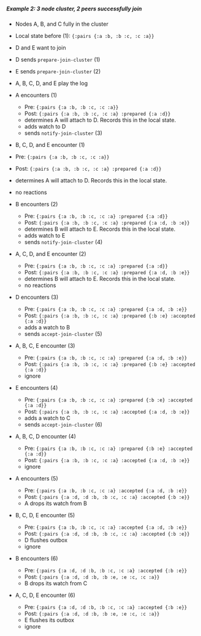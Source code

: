 ##### Example 2: 3 node cluster, 2 peers successfully join

- Nodes A, B, and C fully in the cluster                                                                                                                    
- Local state before (1): `{:pairs {:a :b, :b :c, :c :a}}`

- D and E want to join
- D sends `prepare-join-cluster` (1)
- E sends `prepare-join-cluster` (2)

- A, B, C, D, and E play the log

- A encounters (1)
  - Pre: `{:pairs {:a :b, :b :c, :c :a}}`
  - Post: `{:pairs {:a :b, :b :c, :c :a} :prepared {:a :d}}`
  - determines A will attach to D. Records this in the local state.
  - adds watch to D
  - sends `notify-join-cluster` (3)

 - B, C, D, and E encounter (1)
  - Pre: `{:pairs {:a :b, :b :c, :c :a}}`
  - Post: `{:pairs {:a :b, :b :c, :c :a} :prepared {:a :d}}`
  - determines A will attach to D. Records this in the local state.
  - no reactions

- B encounters (2)
  - Pre: `{:pairs {:a :b, :b :c, :c :a} :prepared {:a :d}}`
  - Post: `{:pairs {:a :b, :b :c, :c :a} :prepared {:a :d, :b :e}}`
  - determines B will attach to E. Records this in the local state.
  - adds watch to E
  - sends `notify-join-cluster` (4)

- A, C, D, and E encounter (2)
  - Pre: `{:pairs {:a :b, :b :c, :c :a} :prepared {:a :d}}`
  - Post: `{:pairs {:a :b, :b :c, :c :a} :prepared {:a :d, :b :e}}`
  - determines B will attach to E. Records this in the local state.
  - no reactions

- D encounters (3)
  - Pre: `{:pairs {:a :b, :b :c, :c :a} :prepared {:a :d, :b :e}}`
  - Post: `{:pairs {:a :b, :b :c, :c :a} :prepared {:b :e} :accepted {:a :d}}`
  - adds a watch to B
  - sends `accept-join-cluster` (5)

- A, B, C, E encounter (3)
  - Pre: `{:pairs {:a :b, :b :c, :c :a} :prepared {:a :d, :b :e}}`
  - Post: `{:pairs {:a :b, :b :c, :c :a} :prepared {:b :e} :accepted {:a :d}}`
  - ignore

- E encounters (4)
  - Pre: `{:pairs {:a :b, :b :c, :c :a} :prepared {:b :e} :accepted {:a :d}}`
  - Post: `{:pairs {:a :b, :b :c, :c :a} :accepted {:a :d, :b :e}}`
  - adds a watch to C
  - sends `accept-join-cluster` (6)

- A, B, C, D encounter (4)
  - Pre: `{:pairs {:a :b, :b :c, :c :a} :prepared {:b :e} :accepted {:a :d}}`
  - Post: `{:pairs {:a :b, :b :c, :c :a} :accepted {:a :d, :b :e}}`
  - ignore

- A encounters (5)
  - Pre: `{:pairs {:a :b, :b :c, :c :a} :accepted {:a :d, :b :e}}`
  - Post: `{:pairs {:a :d, :d :b, :b :c, :c :a} :accepted {:b :e}}`
  - A drops its watch from B

- B, C, D, E encounter (5)
  - Pre: `{:pairs {:a :b, :b :c, :c :a} :accepted {:a :d, :b :e}}`
  - Post: `{:pairs {:a :d, :d :b, :b :c, :c :a} :accepted {:b :e}}`
  - D flushes outbox
  - ignore

- B encounters (6)
  - Pre: `{:pairs {:a :d, :d :b, :b :c, :c :a} :accepted {:b :e}}`
  - Post: `{:pairs {:a :d, :d :b, :b :e, :e :c, :c :a}}`
  - B drops its watch from C

- A, C, D, E encounter (6)
  - Pre: `{:pairs {:a :d, :d :b, :b :c, :c :a} :accepted {:b :e}}`
  - Post: `{:pairs {:a :d, :d :b, :b :e, :e :c, :c :a}}`
  - E flushes its outbox
  - ignore